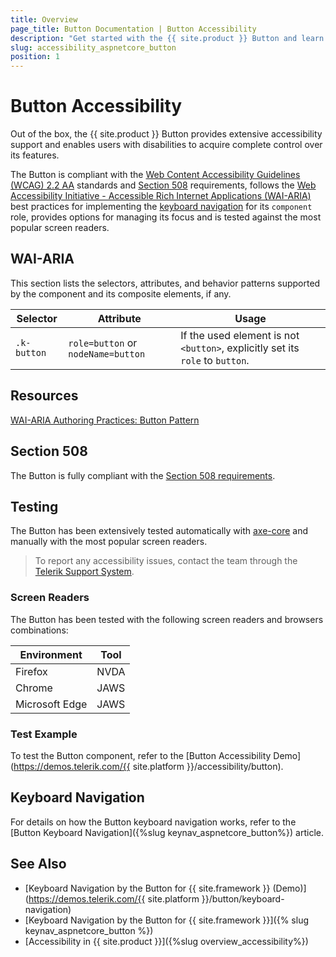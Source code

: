 ```yaml
---
title: Overview
page_title: Button Documentation | Button Accessibility
description: "Get started with the {{ site.product }} Button and learn about its accessibility support for WAI-ARIA, Section 508, and WCAG 2.2."
slug: accessibility_aspnetcore_button
position: 1
---
```


# Button Accessibility

Out of the box, the {{ site.product }} Button provides extensive accessibility support and enables users with disabilities to acquire complete control over its features.

The Button is compliant with the [Web Content Accessibility Guidelines (WCAG) 2.2 AA](https://www.w3.org/TR/WCAG22/) standards and [Section 508](https://www.section508.gov/) requirements, follows the [Web Accessibility Initiative - Accessible Rich Internet Applications (WAI-ARIA)](https://www.w3.org/WAI/ARIA/apg/) best practices for implementing the [keyboard navigation](#keyboard-navigation) for its `component` role, provides options for managing its focus and is tested against the most popular screen readers.

## WAI-ARIA

This section lists the selectors, attributes, and behavior patterns supported by the component and its composite elements, if any.

| Selector | Attribute | Usage |
| -------- | --------- | ----- |
| `.k-button` | `role=button` or `nodeName=button` | If the used element is not `<button>`, explicitly set its `role` to `button`. |

## Resources

[WAI-ARIA Authoring Practices: Button Pattern](https://www.w3.org/WAI/ARIA/apg/patterns/button/)

## Section 508

The Button is fully compliant with the [Section 508 requirements](https://www.section508.gov/).

## Testing

The Button has been extensively tested automatically with [axe-core](https://github.com/dequelabs/axe-core) and manually with the most popular screen readers.

> To report any accessibility issues, contact the team through the [Telerik Support System](https://www.telerik.com/account/support-center).

### Screen Readers

The Button has been tested with the following screen readers and browsers combinations:

| Environment | Tool |
| ----------- | ---- |
| Firefox | NVDA |
| Chrome | JAWS |
| Microsoft Edge | JAWS |

### Test Example

To test the Button component, refer to the [Button Accessibility Demo](https://demos.telerik.com/{{ site.platform }}/accessibility/button).

## Keyboard Navigation

For details on how the Button keyboard navigation works, refer to the [Button Keyboard Navigation]({%slug keynav_aspnetcore_button%}) article.

## See Also

* [Keyboard Navigation by the Button for {{ site.framework }} (Demo)](https://demos.telerik.com/{{ site.platform }}/button/keyboard-navigation)
* [Keyboard Navigation by the Button for {{ site.framework }}]({% slug keynav_aspnetcore_button %})
* [Accessibility in {{ site.product }}]({%slug overview_accessibility%})